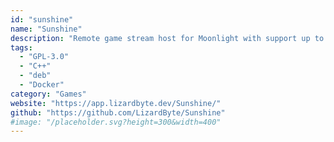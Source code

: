 ```yaml
---
id: "sunshine"
name: "Sunshine"
description: "Remote game stream host for Moonlight with support up to 120 frames per second and 4K resolution."
tags:
  - "GPL-3.0"
  - "C++"
  - "deb"
  - "Docker"
category: "Games"
website: "https://app.lizardbyte.dev/Sunshine/"
github: "https://github.com/LizardByte/Sunshine"
#image: "/placeholder.svg?height=300&width=400"
---
```


